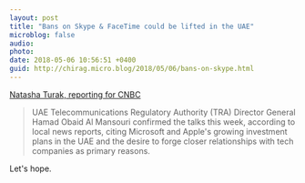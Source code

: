 ```yaml
---
layout: post
title: "Bans on Skype & FaceTime could be lifted in the UAE"
microblog: false
audio: 
photo: 
date: 2018-05-06 10:56:51 +0400
guid: http://chirag.micro.blog/2018/05/06/bans-on-skype.html
---
```

[Natasha Turak, reporting for CNBC](https://www.cnbc.com/2018/05/02/microsoft-and-apple-could-get-skype-and-facetime-bans-lifted-in-uae.html?__source=chirag.biz)

> UAE Telecommunications Regulatory Authority (TRA) Director General Hamad Obaid Al Mansouri confirmed the talks this week, according to local news reports, citing Microsoft and Apple's growing investment plans in the UAE and the desire to forge closer relationships with tech companies as primary reasons.

Let's hope.
